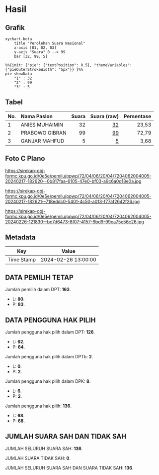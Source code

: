 # Hasil

## Grafik

```mermaid
xychart-beta
    title "Perolehan Suara Nasional"
    x-axis [01, 02, 03]
    y-axis "Suara" 0 --> 99
    bar [32, 99, 5]
```

```mermaid
%%{init: {"pie": {"textPosition": 0.5}, "themeVariables": {"pieOuterStrokeWidth": "5px"}} }%%
pie showData
    "1" : 32
    "2" : 99
    "3" : 5
```

## Tabel

| No. | Nama Paslon    | Suara | Suara (raw) | Persentase |
|:--- |:-------------- | -----:| -----------:| ----------:|
| 1   | ANIES MUHAIMIN | 32    | [32][p-1]   | 23,53      |
| 2   | PRABOWO GIBRAN | 99    | [99][p-2]   | 72,79      |
| 3   | GANJAR MAHFUD  | 5     | [5][p-3]    | 3,68       |


[p-1]: https://github.com/gigit-pemilu/pemilu-2024/blob/main/pilpres/hitung-suara/sub/72-sulawesi-tengah/sub/04-toli-toli/sub/06-lampasio/sub/2004-lampasio/sub/005-tps/sub/paslon-1.txt
[p-2]: https://github.com/gigit-pemilu/pemilu-2024/blob/main/pilpres/hitung-suara/sub/72-sulawesi-tengah/sub/04-toli-toli/sub/06-lampasio/sub/2004-lampasio/sub/005-tps/sub/paslon-2.txt
[p-3]: https://github.com/gigit-pemilu/pemilu-2024/blob/main/pilpres/hitung-suara/sub/72-sulawesi-tengah/sub/04-toli-toli/sub/06-lampasio/sub/2004-lampasio/sub/005-tps/sub/paslon-3.txt

## Foto C Plano

https://sirekap-obj-formc.kpu.go.id/0e5e/pemilu/ppwp/72/04/06/20/04/7204062004005-20240217-182620--0b817faa-6105-47e0-bf03-a9c6a0d18e0a.jpg

https://sirekap-obj-formc.kpu.go.id/0e5e/pemilu/ppwp/72/04/06/20/04/7204062004005-20240217-182621--718eddc0-5401-4c50-a013-f77af2642f26.jpg

https://sirekap-obj-formc.kpu.go.id/0e5e/pemilu/ppwp/72/04/06/20/04/7204062004005-20240226-121830--be7d6473-8f07-4157-9bd9-99ea75e56c26.jpg


## Metadata

| Key        | Value               |
| ---------- | ------------------- |
| Time Stamp | 2024-02-26 13:00:00 |


## DATA PEMILIH TETAP

Jumlah pemilih dalam DPT: **163**.
 * L: **80**.
 * P: **83**.

## DATA PENGGUNA HAK PILIH

Jumlah pengguna hak pilih dalam DPT: **126**.
 * L: **62**.
 * P: **64**.

Jumlah pengguna hak pilih dalam DPTb: **2**.
 * L: **0**.
 * P: **2**.

Jumlah pengguna hak pilih dalam DPK: **8**.
 * L: **6**.
 * P: **2**.

Jumlah pengguna hak pilih: **136**.
 * L: **68**.
 * P: **68**.

## JUMLAH SUARA SAH DAN TIDAK SAH

JUMLAH SELURUH SUARA SAH: **136**.

JUMLAH SUARA TIDAK SAH: **0**.

JUMLAH SELURUH SUARA SAH DAN SUARA TIDAK SAH: **136**.


